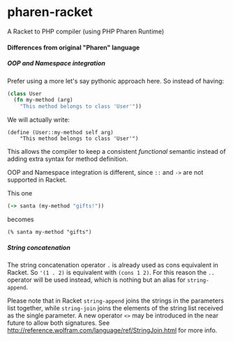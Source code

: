 # pharen-racket
A Racket to PHP compiler (using PHP Pharen Runtime)

#### Differences from original "Pharen" language

##### OOP and Namespace integration

Prefer using a more let's say pythonic approach here. So instead of having:

```clojure
(class User
  (fn my-method (arg)
    "This method belongs to class 'User'"))
```

We will actually write:

```racket
(define (User::my-method self arg) 
    "This method belongs to class 'User'")
```

This allows the compiler to keep a consistent *functional* semantic instead of adding extra syntax for method definition.

OOP and Namespace integration is different, since `::` and `->` are not supported in Racket.

This one

```clojure
(-> santa (my-method "gifts!"))
```

becomes

```racket
(% santa my-method "gifts")
```


##### String concatenation

The string concatenation operator `.` is already used as cons equivalent in Racket. So `'(1 . 2)` is equivalent with `(cons 1 2)`.
For this reason the `..` operator will be used instead, which is nothing but an alias for `string-append`.

Please note that in Racket `string-append` joins the strings in the parameters list together, while `string-join` joins the elements of the string list received as the single parameter. A new operator `<>` may be introduced in the near future to allow both signatures. See http://reference.wolfram.com/language/ref/StringJoin.html for more info.
